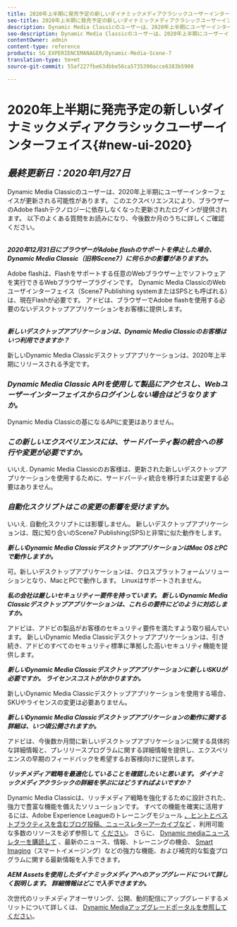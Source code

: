 ```yaml
---
title: 2020年上半期に発売予定の新しいダイナミックメディアクラシックユーザーインターフェイス
seo-title: 2020年上半期に発売予定の新しいダイナミックメディアクラシックユーザーインターフェイス
description: Dynamic Media Classicのユーザーは、2020年上半期にユーザーインターフェイスが更新される可能性があります。 このエクスペリエンスは、更新されたログインと重要なリソースへのリンクを提供します。また、この更新は、ブラウザーのAdobe flashテクノロジーに依存しなくなります。
seo-description: Dynamic Media Classicのユーザーは、2020年上半期にユーザーインターフェイスが更新される可能性があります。 このエクスペリエンスは、更新されたログインと重要なリソースへのリンクを提供します。また、この更新は、ブラウザーのAdobe flashテクノロジーに依存しなくなります。
contentOwner: admin
content-type: reference
products: SG_EXPERIENCEMANAGER/Dynamic-Media-Scene-7
translation-type: tm+mt
source-git-commit: 55af227fbe63dbbe56ca5735390acce6383b5908

---
```



# 2020年上半期に発売予定の新しいダイナミックメディアクラシックユーザーインターフェイス{#new-ui-2020}

## _最終更新日：2020年1月27日_

Dynamic Media Classicのユーザーは、2020年上半期にユーザーインターフェイスが更新される可能性があります。 このエクスペリエンスにより、ブラウザーのAdobe flashテクノロジーに依存しなくなった更新されたログインが提供されます。 以下のよくある質問をお読みになり、今後数か月のうちに詳しくご確認ください。

\
**_2020年12月31日にブラウザーがAdobe flashのサポートを停止した場合、Dynamic Media Classic（旧称Scene7）に何らかの影響がありますか。_**

Adobe flashは、Flashをサポートする任意のWebブラウザー上でソフトウェアを実行できるWebブラウザープラグインです。 Dynamic Media ClassicのWebユーザインターフェイス（Scene7 Publishing systemまたはSPSとも呼ばれる）は、現在Flashが必要です。 アドビは、ブラウザーでAdobe flashを使用する必要のないデスクトップアプリケーションをお客様に提供します。

\
**_新しいデスクトップアプリケーションは、Dynamic Media Classicのお客様はいつ利用できますか？_**

新しいDynamic Media Classicデスクトップアプリケーションは、2020年上半期にリリースされる予定です。

### **_Dynamic Media Classic APIを使用して製品にアクセスし、Webユーザーインターフェイスからログインしない場合はどうなりますか。_**

Dynamic Media Classicの基になるAPIに変更はありません。

### **_この新しいエクスペリエンスには、サードパーティ製の統合への移行や変更が必要ですか。_**

いいえ. Dynamic Media Classicのお客様は、更新された新しいデスクトップアプリケーションを使用するために、サードパーティ統合を移行または変更する必要はありません。

### **_自動化スクリプトはこの変更の影響を受けますか。_**

いいえ. 自動化スクリプトには影響しません。 新しいデスクトップアプリケーションは、既に知り合いのScene7 Publishing(SPS)と非常に似た動作をします。

**_新しいDynamic Media ClassicデスクトップアプリケーションはMac OSとPCで動作しますか。_**

可。新しいデスクトップアプリケーションは、クロスプラットフォームソリューションとなり、MacとPCで動作します。 Linuxはサポートされません。

**_私の会社は厳しいセキュリティー要件を持っています。 新しいDynamic Media Classicデスクトップアプリケーションは、これらの要件にどのように対応しますか。_**

アドビは、アドビの製品がお客様のセキュリティ要件を満たすよう取り組んでいます。 新しいDynamic Media Classicデスクトップアプリケーションは、引き続き、アドビのすべてのセキュリティ標準に準拠した高いセキュリティ機能を提供します。

**_新しいDynamic Media Classicデスクトップアプリケーションに新しいSKUが必要ですか。 ライセンスコストがかかりますか。_**

新しいDynamic Media Classicデスクトップアプリケーションを使用する場合、SKUやライセンスの変更は必要ありません。

**_新しいDynamic Media Classicデスクトップアプリケーションの動作に関する詳細は、いつ頃公開されますか。_**

アドビは、今後数か月間に新しいデスクトップアプリケーションに関する具体的な詳細情報と、プレリリースプログラムに関する詳細情報を提供し、エクスペリエンスの早期のフィードバックを希望するお客様向けに提供します。

**_リッチメディア戦略を最適化していることを確認したいと思います。 ダイナミックメディアクラシックの詳細を学ぶにはどうすればよいですか？_**

Dynamic Media Classicは、リッチメディア戦略を強化するために設計された、強力で豊富な機能を備えたソリューションです。 すべての機能を確実に活用するには、Adobe Experience Leagueのトレーニングモジュール [、ヒントとベストプラクティスを含むブログ投稿、ニュースレターアーカイブなど](https://guided.adobe.com/?launch=AEM-5a#recommended/solutions/experience-manager) 、利用可能な多数のリソースを必ず参照して [ください](dynamic-media-newsletter.md)。 さらに、 [Dynamic mediaニュースレターを購読して](https://www.adobe.com/subscription/dynamic-media-newsletter.html) 、最新のニュース、情報、トレーニングの機会、 [Smart Imaging](https://helpx.adobe.com/experience-manager/6-3/assets/using/imaging-faq.html)（スマートイメージング）などの強力な機能、および補完的な監査プログラムに関する最新情報を入手できます。

**_AEM Assetsを使用したダイナミックメディアへのアップグレードについて詳しく説明します。 詳細情報はどこで入手できますか。_**

次世代のリッチメディアオーサリング、公開、動的配信にアップグレードするメリットについて詳しくは、 [Dynamic Mediaアップグレードポータルを参照してください](http://exploreadobe.com/dynamic-media-upgrade/)。

